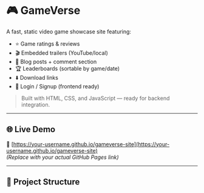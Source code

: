 # 🎮 GameVerse

A fast, static video game showcase site featuring:

- ⭐ Game ratings & reviews  
- 🎬 Embedded trailers (YouTube/local)  
- 📝 Blog posts + comment section  
- 🏆 Leaderboards (sortable by game/date)  
- ⬇️ Download links  
- 🔐 Login / Signup (frontend ready)

> Built with HTML, CSS, and JavaScript — ready for backend integration.

---

## 🌐 Live Demo

🔗 [https://your-username.github.io/gameverse-site](https://your-username.github.io/gameverse-site)  
*(Replace with your actual GitHub Pages link)*

---

## 📁 Project Structure


